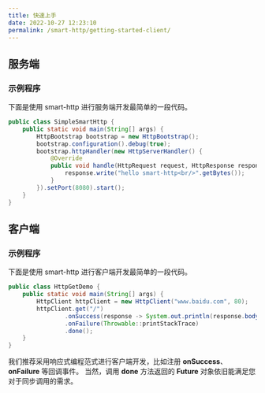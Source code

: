 ```yaml
---
title: 快速上手
date: 2022-10-27 12:23:10
permalink: /smart-http/getting-started-client/
---
```

## 服务端
### 示例程序
下面是使用 smart-http 进行服务端开发最简单的一段代码。
```java
public class SimpleSmartHttp {
    public static void main(String[] args) {
        HttpBootstrap bootstrap = new HttpBootstrap();
        bootstrap.configuration().debug(true);
        bootstrap.httpHandler(new HttpServerHandler() {
            @Override
            public void handle(HttpRequest request, HttpResponse response) throws IOException {
                response.write("hello smart-http<br/>".getBytes());
            }
        }).setPort(8080).start();
    }
}
```

## 客户端
### 示例程序
下面是使用 smart-http 进行客户端开发最简单的一段代码。
```java
public class HttpGetDemo {
    public static void main(String[] args) {
        HttpClient httpClient = new HttpClient("www.baidu.com", 80);
        httpClient.get("/")
                .onSuccess(response -> System.out.println(response.body()))
                .onFailure(Throwable::printStackTrace)
                .done();
    }
}
```
我们推荐采用响应式编程范式进行客户端开发，比如注册 **onSuccess**、**onFailure** 等回调事件。
当然，调用 **done** 方法返回的 **Future** 对象依旧能满足您对于同步调用的需求。

 